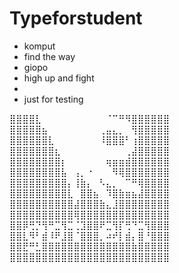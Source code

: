 # Typeforstudent
+ komput
+ find the way
+ giopo  
+ high up and fight   
+     
+ just for testing


⣿⣿⣿⣿⣇⠀⠀⠀⠀⠀⠀⠀⠀⠀⠀⠈⠉⠛⠻⣿⣿⣿⣿⣿⣿
⣿⣿⣿⣿⣿⣦⠀⠀⠀⠀⠀⠀⠀⠀⢀⣤⣄⡀⠀⢻⣿⣿⣿⣿⣿
⣿⣿⣿⣿⣿⣿⣇⠀⠀⠀⠀⠀⠀⠀⠸⣿⣿⣿⠃⢰⣿⣿⣿⣿⣿
⣿⣿⣿⣿⣿⣿⣿⣆⠀⠀⠀⠀⠀⠀⠀⠀⠀⠀⢀⣼⣿⣿⣿⣿⣿
⣿⣿⣿⣿⣿⣿⣿⣿⡆⠀⠀⠀⠀⠀⠀⢶⣶⣶⣾⣿⣿⣿⣿⣿⣿
⣿⣿⣿⣿⣿⣿⣿⣿⣧⠀⢠⡀⠐⠀⠀⠀⠻⢿⣿⣿⣿⣿⣿⣿⣿
⣿⣿⣿⣿⣿⣿⣿⣿⣿⡄⢸⣷⡄⠀⠣⣄⡀⠀⠉⠛⢿⣿⣿⣿⣿
⣿⣿⣿⣿⣿⣿⣿⣿⣿⣇⠀⣿⣿⣦⠀⠹⣿⣷⣶⣦⣼⣿⣿⣿⣿
⣿⣿⣿⣿⣿⣿⣿⣿⣿⣿⣼⣿⣿⣿⣷⣄⣸⣿⣿⣿⣿⣿⣿⣿⣿
⣿⣿⣿⣿⣿⣿⣿⣿⣿⣿⢿⣿⣿⣿⣿⣿⣿⣿⣿⣿⣿⣿⣿⣿⣿
⣿⣿⡿⢛⡙⢻⠛⣉⢻⣉⢈⣹⣿⣿⠟⣉⢻⡏⢛⠙⣉⢻⣿⣿⣿
⣿⣿⣇⠻⠃⣾⠸⠟⣸⣿⠈⣿⣿⣿⡀⠴⠞⡇⣾⡄⣿⠘⣿⣿⣿
⣿⣿⣟⠛⣃⣿⣿⣿⣿⣿⣿⣿⣿⣿⣿⣿⣿⣿⣿⣷⣿⣿⣿⣿⣿
⣿⣿⣿⣿⣿⣿⣿⣿⣿⣿⣿⣿⣿⣿⣿⣿⣿⣿⣿⣿⣿⣿⣿⣿⣿

